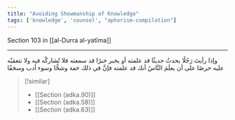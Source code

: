 ```yaml
---
title: "Avoiding Showmanship of Knowledge"
tags: ['knowledge', 'counsel', "aphorism-compilation"]
---
```


 Section 103 in [[al-Durra al-yatīma]]

---
وإذا رأيتَ رَجُلًا يحدثُ حديثًا قد علمته أو يخبر خبرًا قد سمعته فلا تُشاركْه فيه ولا تتعقبْه عليه حرصًا على أن يعلَمَ النَّاسُ أنك قد علمته فإنَّ في ذلك خفة وشحًّا وسوء أدب وسخفًا

> [!similar]
> - [[Section (adka.90)]]
> - [[Section (adka.58)]]
> - [[Section (adka.63)]]
